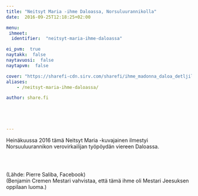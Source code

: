 ```yaml
---
title: "Neitsyt Maria -ihme Daloassa, Norsuluurannikolla"
date:  2016-09-25T12:18:25+02:00

menu:
 ihmeet:
  identifier:  "neitsyt-maria-ihme-daloassa"

ei_pvm:  true
naytakk:  false
naytavuosi:  false
naytapvm:  false

cover: "https://sharefi-cdn.sirv.com/sharefi/ihme_madonna_daloa_detljil-2016-09.jpg?cy=80"
aliases:
    - /neitsyt-maria-ihme-daloassa/

author: share.fi





---
```

<p class="alustus"><p>Heinäkuussa 2016 tämä Neitsyt Maria -kuvajainen ilmestyi Norsuuluurannikon verovirkailijan työpöydän viereen Daloassa.</p>
<p><img class="alignleft" src="https://sharefi-cdn.sirv.com/sharefi/ihme_madonna_daloa-2016-09.jpg" alt="" /></p>
<br clear="all" />
<p>(Lähde: Pierre Saliba, Facebook)<br />(Benjamin Cremen Mestari vahvistaa, että tämä ihme oli Mestari Jeesuksen oppilaan luoma.)</p></p>